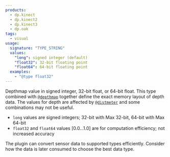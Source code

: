 ```yaml
---
products:
  - dp.kinect
  - dp.kinect2
  - dp.kinect3
  - dp.oak
tags:
  - visual
usage:
  signature: "TYPE_STRING"
  values:
    "long": signed integer (default)
    "float32": 32-bit floating point
    "float64": 64-bit floating point
  examples:
    - "@type float32"
---
```


Depthmap value in signed integer, 32-bit float, or 64-bit float.
This type combined with [`@depthmap`](depthmap.md) together define the exact memory
layout of depth data. The values for depth are affected by [`@distmeter`](distmeter.md)
and some combinations may not be useful.

* `long` values are signed integers; 32-bit with Max 32-bit, 64-bit with Max 64-bit
* `float32` and `float64` values [0.0...1.0] are for computation efficiency;
  not increased accuracy

The plugin can convert sensor data to supported types efficiently.
Consider how the data is later consumed to choose the best data type.
